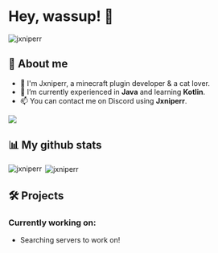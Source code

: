 # Hey, wassup! 👋

<p align="left"> <img src="https://komarev.com/ghpvc/?username=jxniperr&label=Profile%20views&color=0e75b6&style=flat" alt="jxniperr" /> </p>

## 📖 About me
- 👤 I'm Jxniperr, a minecraft plugin developer & a cat lover.
- 🌱 I’m currently experienced in **Java** and learning **Kotlin**.
- 📫 You can contact me on Discord using **Jxniperr**.
<p align="left">
  <a href="https://skillicons.dev">
    <img src="https://skillicons.dev/icons?i=idea,vscode,java" />
  </a>
</p>

## 📊 My github stats
<p><img align="left" src="https://github-readme-stats.vercel.app/api/top-langs?username=jxniperr&show_icons=true&theme=dark&locale=en&layout=compact" alt="jxniperr" /></p>
<p>&nbsp;<img align="center" src="https://github-readme-stats.vercel.app/api?username=jxniperr&show_icons=true&theme=dark&locale=en" alt="jxniperr" /></p>

## 🛠️ Projects
### Currently working on:

* Searching servers to work on!
